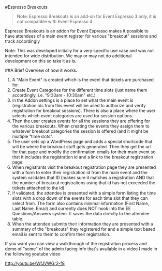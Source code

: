 #Espresso Breakouts

> Note: Espresso Breakouts is an add-on for Event Espresso 3 only, it is not compatible with Event Espresso 4

Espresso Breakouts is an addon for Event Espresso makes it possible to have attendees of a main event register for various "breakout" sessions and track accordingly

Note: This was developed initially for a very specific use case and was not intended for wide distribution.  We may or may not do additional development on this so take it as is.

##A Brief Overview of how it works.

1.  A "Main Event" is created which is the event that tickets are purchased for.
2.  Create Event Categories for the different time slots (just name them accordingly, i.e. "9:30am - 10:30am" etc.)
3.  In the Addon settings is a place to set what the main event is (registration ids from this event will be used to authorize and verify registration for breakout sessions). There is also a place where the user selects which event categories are used for session options.
4.  Then the user creates events for all the sessions they are offering for the various breakouts. When creating the events they assign them to whatever breakout categories the session is offered (and it might be multiple "time slots".
5.  The user sets up a WordPress page and adds a special shortcode that will be where the breakout stuff gets generated. Then they get the url for that page and modify the confirmation emails for their main event so that it includes the registration id and a link to the breakout registration page. 
6.  When registrants visit the breakout registration page they are presented with a form to enter their registration id from the main event and the system validates that ID (makes sure it matches a registration AND that the number of breakout registrations using that id has not exceeded the tickets atttached to the id)
7.  If validated, the attendee is presented with a simple form listing the time slots with a drop down of the events for each time slot that they can select from. The form also contains minimal information (First Name, Last Name, Email) and currently does NOT hook into the EE Questions/Answers system. It saves the data directly to the attendee table.
8.  When the attendee submits their information they are presented with a summary of the "breakouts" they registered for and a simple text based email is sent to them to confirm their registration.

If you want you can view a walkthrough of the registration process and demo of "some" of the admin facing info that's available in a video I made in the following youtube video

 http://youtu.be/WfJVWGr2-f8
